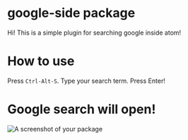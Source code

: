 # google-side package

Hi! This is a simple plugin for searching google inside atom!

# How to use

Press `Ctrl-Alt-S`. Type your search term. Press Enter!

# Google search will open!

![A screenshot of your package]()
